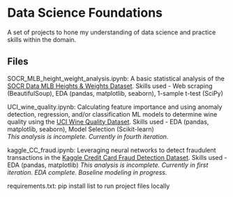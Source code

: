 # Data Science Foundations

A set of projects to hone my understanding of data science and practice skills within the domain.

## Files

SOCR_MLB_height_weight_analysis.ipynb: A basic statistical analysis of the [SOCR Data MLB Heights & Weights Dataset](http://wiki.stat.ucla.edu/socr/index.php/SOCR_Data_MLB_HeightsWeights).
Skills used - Web scraping (BeautifulSoup), EDA (pandas, matplotlib, seaborn), 1-sample t-test (SciPy)

UCI_wine_quality.ipynb: Calculating feature importance and using anomaly detection, regression, and/or classification ML models to determine wine quality using the [UCI Wine Quality Dataset](https://archive.ics.uci.edu/ml/datasets/wine+quality).
Skills used - EDA (pandas, matplotlib, seaborn), Model Selection (Scikit-learn)<br>
*This analysis is incomplete. Currently in fourth iteration.*

kaggle_CC_fraud.ipynb: Leveraging neural networks to detect fraudulent transactions in the [Kaggle Credit Card Fraud Detection Dataset](https://www.kaggle.com/datasets/mlg-ulb/creditcardfraud).
Skills used - EDA (pandas, matplotlib)
*This analysis is incomplete. Currently in first iteration. EDA complete. Baseline modeling in progress.*

requirements.txt: pip install list to run project files locally
